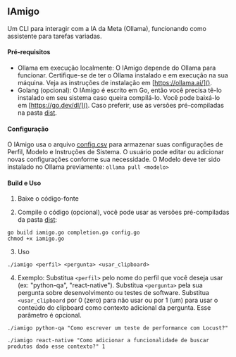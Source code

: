 ## IAmigo

Um CLI para interagir com a IA da Meta (Ollama), funcionando como assistente para tarefas variadas.


#### Pré-requisitos

- Ollama em execução localmente: O IAmigo depende do Ollama para funcionar. Certifique-se de ter o Ollama instalado e em execução na sua máquina. Veja as instruções de instalação em [https://ollama.ai/]().
- Golang (opcional): O IAmigo é escrito em Go, então você precisa tê-lo instalado em seu sistema caso queira compilá-lo. Você pode baixá-lo em [https://go.dev/dl/](). Caso preferir, use as versões pré-compiladas na pasta [dist](dist).


#### Configuração

O IAmigo usa  o arquivo [config.csv](config.csv) para armazenar suas configurações de Perfil, Modelo e Instruções de Sistema. O usuário pode editar ou adicionar novas configurações conforme sua necessidade. O Modelo deve ter sido instalado no Ollama previamente: ``ollama pull <modelo>``


#### Build e Uso

1) Baixe o código-fonte

2) Compile o código (opcional), você pode usar as versões pré-compiladas da pasta [dist](dist):

```
go build iamigo.go completion.go config.go
chmod +x iamigo.go
```

3) Uso

```
./iamigo <perfil> <pergunta> <usar_clipboard>
```

4) Exemplo:
   Substitua `<perfil>` pelo nome do perfil que você deseja usar (ex: "python-qa", "react-native").
   Substitua `<pergunta>` pela sua pergunta sobre desenvolvimento ou testes de software.
   Substitua `<usar_clipboard` por 0 (zero) para não usar ou por 1 (um) para usar o conteúdo do clipboard como contexto adicional da pergunta. Esse parâmetro é opcional.

```
./iamigo python-qa "Como escrever um teste de performance com Locust?"

./iamigo react-native "Como adicionar a funcionalidade de buscar produtos dado esse contexto?" 1
```

